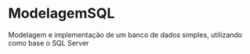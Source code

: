 # ModelagemSQL
Modelagem e implementação de um banco de dados simples, utilizando como base o SQL Server
